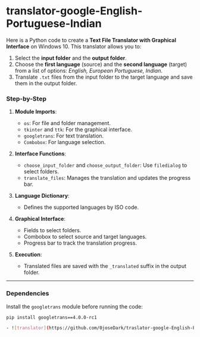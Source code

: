 # translator-google-English-Portuguese-Indian
Here is a Python code to create a **Text File Translator with Graphical Interface** on Windows 10. This translator allows you to:

1. Select the **input folder** and the **output folder**.
2. Choose the **first language** (source) and the **second language** (target) from a list of options: *English, European Portuguese, Indian*.
3. Translate `.txt` files from the input folder to the target language and save them in the output folder.

### Step-by-Step

1. **Module Imports**:
   - `os`: For file and folder management.
   - `tkinter` and `ttk`: For the graphical interface.
   - `googletrans`: For text translation.
   - `Combobox`: For language selection.

2. **Interface Functions**:
   - `choose_input_folder` and `choose_output_folder`: Use `filedialog` to select folders.
   - `translate_files`: Manages the translation and updates the progress bar.

3. **Language Dictionary**:
   - Defines the supported languages by ISO code.

4. **Graphical Interface**:
   - Fields to select folders.
   - Combobox to select source and target languages.
   - Progress bar to track the translation progress.

5. **Execution**:
   - Translated files are saved with the `_translated` suffix in the output folder.

---

### Dependencies

Install the `googletrans` module before running the code:

```bash
pip install googletrans==4.0.0-rc1

- ![translator](https://github.com/0joseDark/traslator-google-English-Portuguese-Indian/blob/main/imadens/image.jpg)
